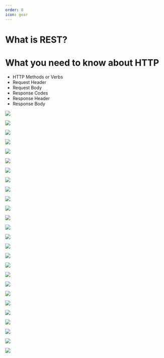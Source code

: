 ```yaml
---
order: 8
icon: gear
---
```

# What is REST?

# What you need to know about HTTP

* HTTP Methods or Verbs
* Request Header
* Request Body
* Response Codes
* Response Header
* Response Body

![](what-is-rest/Slide6.PNG)

![](what-is-rest/Slide7.PNG)

![](what-is-rest/Slide8.PNG)

![](what-is-rest/Slide9.PNG)

![](what-is-rest/Slide10.PNG)

![](what-is-rest/Slide11.PNG)

![](what-is-rest/Slide12.PNG)

![](what-is-rest/Slide13.PNG)

![](what-is-rest/Slide14.PNG)

![](what-is-rest/Slide15.PNG)

![](what-is-rest/Slide16.PNG)

![](what-is-rest/Slide5.PNG)

![](what-is-rest/Slide17.PNG)

![](what-is-rest/Slide19.PNG)

![](what-is-rest/Slide20.PNG)

![](what-is-rest/Slide21.PNG)

![](what-is-rest/Slide22.PNG)

![](what-is-rest/Slide23.PNG)

![](what-is-rest/Slide24.PNG)

![](what-is-rest/Slide25.PNG)

![](what-is-rest/Slide26.PNG)

![](what-is-rest/Slide27.PNG)

![](what-is-rest/Slide28.PNG)

![](what-is-rest/Slide29.PNG)

![](what-is-rest/Slide30.PNG)

![](what-is-rest/Slide31.PNG)
